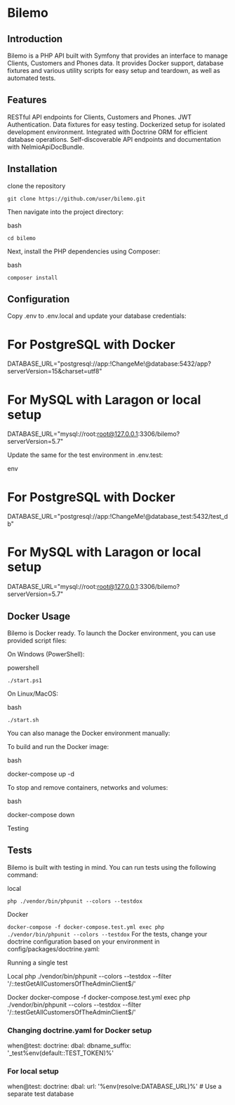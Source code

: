 # Bilemo

## Introduction

Bilemo is a PHP API built with Symfony that provides an interface to manage Clients, Customers and Phones data. It provides Docker support, database fixtures and various utility scripts for easy setup and teardown, as well as automated tests.

## Features

RESTful API endpoints for Clients, Customers and Phones.
JWT Authentication.
Data fixtures for easy testing.
Dockerized setup for isolated development environment.
Integrated with Doctrine ORM for efficient database operations.
Self-discoverable API endpoints and documentation with NelmioApiDocBundle.

## Installation

clone the repository

`git clone https://github.com/user/bilemo.git`

Then navigate into the project directory:

bash

`cd bilemo`

Next, install the PHP dependencies using Composer:

bash

`composer install`

## Configuration

Copy .env to .env.local and update your database credentials:



# For PostgreSQL with Docker
DATABASE_URL="postgresql://app:!ChangeMe!@database:5432/app?serverVersion=15&charset=utf8"
# For MySQL with Laragon or local setup
DATABASE_URL="mysql://root:root@127.0.0.1:3306/bilemo?serverVersion=5.7"

Update the same for the test environment in .env.test:

env

# For PostgreSQL with Docker
DATABASE_URL="postgresql://app:!ChangeMe!@database_test:5432/test_db"
# For MySQL with Laragon or local setup
DATABASE_URL="mysql://root:root@127.0.0.1:3306/bilemo?serverVersion=5.7"

## Docker Usage

Bilemo is Docker ready. To launch the Docker environment, you can use provided script files:

On Windows (PowerShell):

powershell

`./start.ps1`

On Linux/MacOS:

bash

`./start.sh`

You can also manage the Docker environment manually:

To build and run the Docker image:

bash

docker-compose up -d

To stop and remove containers, networks and volumes:

bash

docker-compose down

Testing



## Tests
Bilemo is built with testing in mind. You can run tests using the following command:

local

`php ./vendor/bin/phpunit --colors --testdox`

Docker

`docker-compose -f docker-compose.test.yml exec php ./vendor/bin/phpunit --colors --testdox`
For the tests, change your doctrine configuration based on your environment in config/packages/doctrine.yaml:

Running a single test

Local
php ./vendor/bin/phpunit --colors --testdox --filter '/::testGetAllCustomersOfTheAdminClient$/'


Docker
docker-compose -f docker-compose.test.yml exec php ./vendor/bin/phpunit --colors --testdox --filter '/::testGetAllCustomersOfTheAdminClient$/'


### Changing doctrine.yaml for Docker setup
when@test:
    doctrine:
        dbal:
            dbname_suffix: '_test%env(default::TEST_TOKEN)%'

### For local setup
when@test:
    doctrine:
        dbal:
        url: '%env(resolve:DATABASE_URL)%' # Use a separate test database